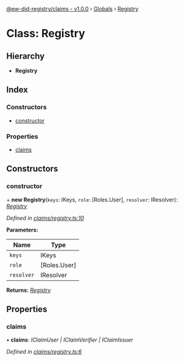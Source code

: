 [@ew-did-registry/claims - v1.0.0](../README.md) › [Globals](../globals.md) › [Registry](registry.md)

# Class: Registry

## Hierarchy

* **Registry**

## Index

### Constructors

* [constructor](registry.md#constructor)

### Properties

* [claims](registry.md#claims)

## Constructors

###  constructor

\+ **new Registry**(`keys`: IKeys, `role`: [Roles.User], `resolver`: IResolver): *[Registry](registry.md)*

*Defined in [claims/registry.ts:10](https://github.com/energywebfoundation/ew-did-registry/blob/bf1f4a6/packages/claims/registry.ts#L10)*

**Parameters:**

Name | Type |
------ | ------ |
`keys` | IKeys |
`role` | [Roles.User] |
`resolver` | IResolver |

**Returns:** *[Registry](registry.md)*

## Properties

###  claims

• **claims**: *IClaimUser | IClaimVerifier | IClaimIssuer*

*Defined in [claims/registry.ts:6](https://github.com/energywebfoundation/ew-did-registry/blob/bf1f4a6/packages/claims/registry.ts#L6)*
